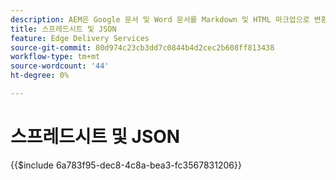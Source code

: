 ```yaml
---
description: AEM은 Google 문서 및 Word 문서를 Markdown 및 HTML 마크업으로 변환하는 것 외에도 스프레드시트(Microsoft Excel 통합 문서 및 Google Sheets)를 웹 사이트나 웹 애플리케이션에서 쉽게 사용할 수 있는 JSON 파일로 변환합니다.
title: 스프레드시트 및 JSON
feature: Edge Delivery Services
source-git-commit: 80d974c23cb3dd7c0844b4d2cec2b608ff813438
workflow-type: tm+mt
source-wordcount: '44'
ht-degree: 0%

---
```


# 스프레드시트 및 JSON

{{$include 6a783f95-dec8-4c8a-bea3-fc3567831206}}